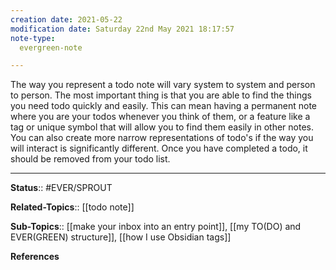 ```yaml
---
creation date: 2021-05-22
modification date: Saturday 22nd May 2021 18:17:57
note-type: 
  evergreen-note

---
```


The way you represent a todo note will vary system to system and person to person. The most important thing is that you are able to find the things you need todo quickly and easily. This can mean having a permanent note where you are your todos whenever you think of them, or a feature like a tag or unique symbol that will allow you to find them easily in other notes. You can also create more narrow representations of todo's if the way you will interact is significantly different. Once you have completed a todo, it should be removed from your todo list.

---

**Status**:: #EVER/SPROUT 

**Related-Topics**:: [[todo note]]
	
**Sub-Topics**:: [[make your inbox into an entry point]], [[my TO(DO) and EVER(GREEN) structure]], [[how I use Obsidian tags]]
	
**References**